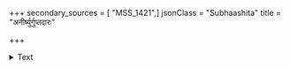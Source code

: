 +++
secondary_sources = [ "MSS_1421",]
jsonClass = "Subhaashita"
title = "अनीर्ष्युर्गुप्तदारः"

+++

<details><summary>Text</summary>

अनीर्ष्युर्गुप्तदारः स्यात् संविभागी प्रियंवदः।  
श्लक्ष्णो मधुरवाक्स्त्रीणां न चासां वशगो भवेत्॥
</details>

